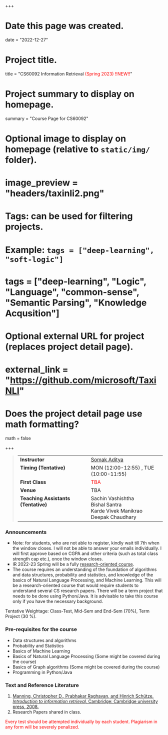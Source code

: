 +++
# Date this page was created.
date = "2022-12-27"

# Project title.
title = "CS60092 Information Retrieval <span style='color: red'>(Spring 2023) !!NEW!!</span>"

# Project summary to display on homepage.
summary = "Course Page for CS60092"

# Optional image to display on homepage (relative to `static/img/` folder).
# image_preview = "headers/taxinli2.png"

# Tags: can be used for filtering projects.
# Example: `tags = ["deep-learning", "soft-logic"]`
# tags = ["deep-learning", "Logic", "Language", "common-sense", "Semantic Parsing", "Knowledge Acqusition"]

# Optional external URL for project (replaces project detail page).
# external_link = "https://github.com/microsoft/TaxiNLI"

# Does the project detail page use math formatting?
math = false

+++ 

<blockquote>
<table id="nobd" cellspacing="0" cellpadding="2" border="0">
<tbody><tr><td id="nobd" align="left" valign="top"><b>Instructor</b>
    </td><td id="nobd" align="left">&nbsp;&nbsp;&nbsp;
    </td><td id="nobd" align="left"><a href="http://cse.iitkgp.ac.in/~saditya/">Somak Aditya</a>
</td></tr><tr><td id="nobd" valign="top" align="left"><b>Timing (Tentative)</b>
    </td><td id="nobd" valign="top" align="left">&nbsp;&nbsp;&nbsp;
    </td><td id="nobd" valign="top" align="left"> MON (12:00-12:55) , TUE (10:00-11:55)
</td></tr><tr><td id="nobd" valign="top" align="left"><b>First Class</b>
    </td><td id="nobd" valign="top" align="left">&nbsp;&nbsp;&nbsp;
    </td><td id="nobd" valign="top" align="left"><span style="color:red"> TBA </span>
</td></tr><tr><td id="nobd" valign="top" align="left"><b>Venue</b>
    </td><td id="nobd" valign="top" align="left">&nbsp;&nbsp;&nbsp;
    </td><td id="nobd" valign="top" align="left"> TBA
</td></tr><tr><td id="nobd" valign="top" align="left"><b>Teaching Assistants (Tentative)</b>
    </td><td id="nobd" valign="top" align="left">&nbsp;&nbsp;&nbsp;
    </td><td id="nobd" valign="top" align="left">
    Sachin Vashishtha <br/>
    Bishal Santra <br/>
    Karde Vivek Manikrao <br/>
    Deepak Chaudhary <br/>
    <!-- Abhilash Nandy <br/>
    Ankan Mullick <br/>
    Neeraj Saini <br/>
    Ravi Pratap Singh <br/>
    Vaibhav Saxena <br/> -->
</td></tr></tbody></table>
</blockquote>

<!--
<b>Office Hours</b> <p></p>
Friday - 18:10 - 19:10 (CSE-308)
-->

<p> </p>
<h3>Announcements</h3>
<ul style="list-style-type: square;">


<!-- <li> <b>[Mar 28]</b>  <a href="https://www.microsoft.com/en-us/research/people/monojitc/">Dr. Monojit Choudhury</a>, Principal Data and Applied Scientist at <a href="https://turing.microsoft.com/">Turing India (Microsoft)</a> presented a Guest Lecture on "<em>Computing and Representing the Meanings of Words: From Wittgenstein to GPT-3 and beyond</em>". The recording is available <a href="https://drive.google.com/file/d/1KW4WDp2H9BKfyZv7JFGT5gXH3yUFM_fU/view?usp=sharing">here (Google Drive 309.4 MB MPEG4)</a>.</li>

<li> <b>[Mar 17]</b> Class Test 2 will be on Mar 3rd week. Syllabus will include whatever is covered after Vector Space and Scoring. </li> 

<li> <b>[Jan 27]</b> Class Test 1 will be on Feb 3rd week. Syllabus will include whatever is covered upto Feb 1st week. Please register in the CSE Moodle. Enrollment key is shared on Teams </li> 

<li> <b>[Jan 27]</b> Project Choice submission deadline: <b> Jan 28th 11:59 PM IST </b>. </li> -->

<li>  Note: for students, who are not able to register, kindly wait till 7th when the window closes. I will not be able to answer your emails individually. I will first approve based on CGPA and other criteria (such as total class strength cap etc.), once the window closes. </li>

<!-- <li> Every <b>registered</b> student should join the Google mailing list <b>ir-2022-spring@googlegroups.com</b>. All urgent announcements would be made through the group. <span style="color:red">This group is meant only for registered (and approved) students. Kindly mention your roll number and the fact that you have registered in ERP.</span></li> -->

<li> IR 2022-23 Spring will be a fully <u>research-oriented course</u>. </li>

<!-- <li> First class on <b>January 10 (Monday), at 8:00 am (deferred from 4th due to ERP registration issues)</b>. Join the class <b>Information-Retrieval-2022Spring</b> on MS Teams (IITKGP domain; Code: g7tgjqc).
</li> -->

<li> The course requires an understanding of the foundation of algorithms and data structures, probability and statistics, and knowledge of the basics of Natural Language Processing, and Machine Learning. This will be a research-oriented course that would require students to understand several CS research papers. There will be a term project that needs to be done using Python/Java. It is advisable to take this course only if you have the necessary background.
</li>
</ul>
<p></p>

<p></p>
Tentative Weightage: Class-Test, Mid-Sem and End-Sem (70%), Term Project (30 %).
<p></p>

<h3> Pre-requisites for the course </h3>
<ul>
<li> Data structures and algorithms </li> 
<li> Probability and Statistics </li> 
<li> Basics of Machine Learning </li> 
<li> Basics of Natural Language Processing (Some might be covered during the course) </li> 
<li> Basics of Graph algorithms (Some might be covered during the course) </li> 
<li> Programming in Python/Java </b> </li> 
</ul>

<!-- <h3>Lecture Slides</h3>
<ul>
<li> Boolean retrieval - <a href="/files/IRSp22/Lec2.pdf">PDF</a></li>
<li> The term vocabulary & postings lists - <a href="/files/IRSp22/Lec3.pdf">PDF</a></li>
<li> Skip Pointers, Phrase Queries and Positional Indexing - <a href="/files/IRSp22/Lec4.pdf">PDF</a></li>
<li> Scoring, term weighting & the vector space model - <a href="/files/IRSp22/Lec5.pdf">PDF</a></li>
<li> Dictionaries and Tolerant Retrieval - <a href="/files/IRSp22/Lec6.pdf">PDF</a></li>
<li> Evaluation in information retrieval - <a href="/files/IRSp22/Lec7.pdf">PDF</a></li>
<li> Index Construction and Compression - <a href="/files/IRSp22/Lec8.pdf">PDF (Part 1)</a> <a href="/files/IRSp22/Lec9.pdf">PDF (Part 2)</a></li>
<li> Relevance feedback & query expansion - <a href="/files/IRSp22/Lec10.pdf">PDF</a></li>
<li> Probabilistic information retrieval - <a href="/files/IRSp22/Lec11.pdf">PDF</a></li>
<li> Language models for information retrieval - <a href="/files/IRSp22/Lec12.pdf">PDF</a></li>
<li> Link analysis -- HITS, PageRank</li>
<li> Word Vectors</li>
<li> Summarization</li>
<li> Learning to Rank</li>
<li> Neural IR</li>
</ul> -->

<h3> Text and Reference Literature </h3>
<ol>
  <li> <a href="https://nlp.stanford.edu/IR-book/information-retrieval-book.html">Manning, Christopher D., Prabhakar Raghavan, and Hinrich Schütze. <em>Introduction to information retrieval</em>, Cambridge: Cambridge university press, 2008.</a></li>
  <li> Research Papers shared in class. </li>
</ol>

<span style="color:red"> Every test should be attempted individually by each student. Plagiarism in any form will be severely penalized.</span>
